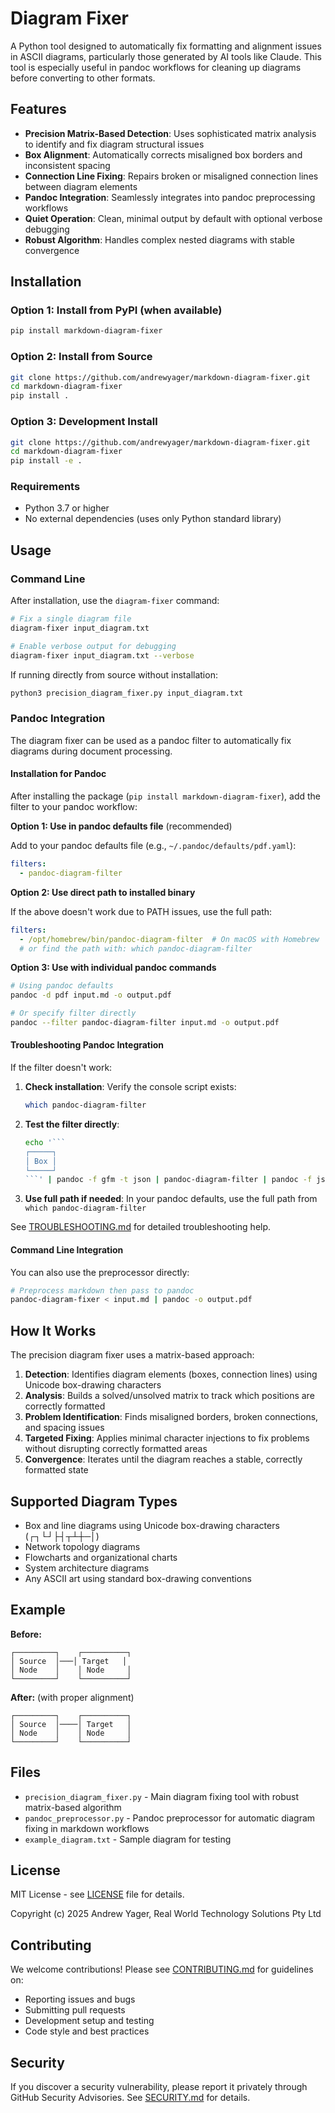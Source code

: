 # Diagram Fixer

A Python tool designed to automatically fix formatting and alignment issues in ASCII diagrams, particularly those generated by AI tools like Claude. This tool is especially useful in pandoc workflows for cleaning up diagrams before converting to other formats.

## Features

- **Precision Matrix-Based Detection**: Uses sophisticated matrix analysis to identify and fix diagram structural issues
- **Box Alignment**: Automatically corrects misaligned box borders and inconsistent spacing
- **Connection Line Fixing**: Repairs broken or misaligned connection lines between diagram elements  
- **Pandoc Integration**: Seamlessly integrates into pandoc preprocessing workflows
- **Quiet Operation**: Clean, minimal output by default with optional verbose debugging
- **Robust Algorithm**: Handles complex nested diagrams with stable convergence

## Installation

### Option 1: Install from PyPI (when available)
```bash
pip install markdown-diagram-fixer
```

### Option 2: Install from Source
```bash
git clone https://github.com/andrewyager/markdown-diagram-fixer.git
cd markdown-diagram-fixer
pip install .
```

### Option 3: Development Install
```bash
git clone https://github.com/andrewyager/markdown-diagram-fixer.git
cd markdown-diagram-fixer
pip install -e .
```

### Requirements
- Python 3.7 or higher
- No external dependencies (uses only Python standard library)

## Usage

### Command Line

After installation, use the `diagram-fixer` command:

```bash
# Fix a single diagram file
diagram-fixer input_diagram.txt

# Enable verbose output for debugging
diagram-fixer input_diagram.txt --verbose
```

If running directly from source without installation:
```bash
python3 precision_diagram_fixer.py input_diagram.txt
```

### Pandoc Integration

The diagram fixer can be used as a pandoc filter to automatically fix diagrams during document processing.

#### Installation for Pandoc

After installing the package (`pip install markdown-diagram-fixer`), add the filter to your pandoc workflow:

**Option 1: Use in pandoc defaults file** (recommended)

Add to your pandoc defaults file (e.g., `~/.pandoc/defaults/pdf.yaml`):
```yaml
filters:
  - pandoc-diagram-filter
```

**Option 2: Use direct path to installed binary**

If the above doesn't work due to PATH issues, use the full path:
```yaml
filters:
  - /opt/homebrew/bin/pandoc-diagram-filter  # On macOS with Homebrew
  # or find the path with: which pandoc-diagram-filter
```

**Option 3: Use with individual pandoc commands**
```bash
# Using pandoc defaults
pandoc -d pdf input.md -o output.pdf

# Or specify filter directly
pandoc --filter pandoc-diagram-filter input.md -o output.pdf
```

#### Troubleshooting Pandoc Integration

If the filter doesn't work:

1. **Check installation**: Verify the console script exists:
   ```bash
   which pandoc-diagram-filter
   ```

2. **Test the filter directly**: 
   ```bash
   echo '```
   ┌─────┐
   │ Box │
   └─────┘
   ```' | pandoc -f gfm -t json | pandoc-diagram-filter | pandoc -f json -t markdown
   ```

3. **Use full path if needed**: In your pandoc defaults, use the full path from `which pandoc-diagram-filter`

See [TROUBLESHOOTING.md](TROUBLESHOOTING.md) for detailed troubleshooting help.

#### Command Line Integration

You can also use the preprocessor directly:

```bash
# Preprocess markdown then pass to pandoc
pandoc-diagram-fixer < input.md | pandoc -o output.pdf
```

## How It Works

The precision diagram fixer uses a matrix-based approach:

1. **Detection**: Identifies diagram elements (boxes, connection lines) using Unicode box-drawing characters
2. **Analysis**: Builds a solved/unsolved matrix to track which positions are correctly formatted
3. **Problem Identification**: Finds misaligned borders, broken connections, and spacing issues
4. **Targeted Fixing**: Applies minimal character injections to fix problems without disrupting correctly formatted areas
5. **Convergence**: Iterates until the diagram reaches a stable, correctly formatted state

## Supported Diagram Types

- Box and line diagrams using Unicode box-drawing characters (┌┐└┘├┤┬┴┼─│)
- Network topology diagrams
- Flowcharts and organizational charts
- System architecture diagrams
- Any ASCII art using standard box-drawing conventions

## Example

**Before:**
```
┌─────────┐    ┌──────────┐
│ Source  │───│ Target   │
│ Node    │    │ Node     │
└─────────┘    └──────────┘
```

**After:** (with proper alignment)
```
┌─────────┐    ┌──────────┐
│ Source  │────│ Target   │
│ Node    │    │ Node     │
└─────────┘    └──────────┘
```

## Files

- `precision_diagram_fixer.py` - Main diagram fixing tool with robust matrix-based algorithm
- `pandoc_preprocessor.py` - Pandoc preprocessor for automatic diagram fixing in markdown workflows
- `example_diagram.txt` - Sample diagram for testing

## License

MIT License - see [LICENSE](LICENSE) file for details.

Copyright (c) 2025 Andrew Yager, Real World Technology Solutions Pty Ltd

## Contributing

We welcome contributions! Please see [CONTRIBUTING.md](CONTRIBUTING.md) for guidelines on:

- Reporting issues and bugs
- Submitting pull requests
- Development setup and testing
- Code style and best practices

## Security

If you discover a security vulnerability, please report it privately through GitHub Security Advisories. See [SECURITY.md](SECURITY.md) for details.